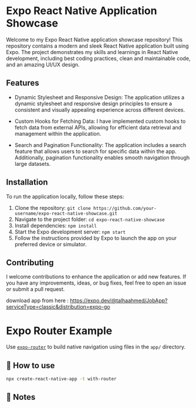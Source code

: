 # Expo React Native Application Showcase

Welcome to my Expo React Native application showcase repository! This repository contains a modern and sleek React Native application built using Expo. The project demonstrates my skills and learnings in React Native development, including best coding practices, clean and maintainable code, and an amazing UI/UX design.

## Features

- Dynamic Stylesheet and Responsive Design: The application utilizes a dynamic stylesheet and responsive design principles to ensure a consistent and visually appealing experience across different devices.

- Custom Hooks for Fetching Data: I have implemented custom hooks to fetch data from external APIs, allowing for efficient data retrieval and management within the application.

- Search and Pagination Functionality: The application includes a search feature that allows users to search for specific data within the app. Additionally, pagination functionality enables smooth navigation through large datasets.


## Installation

To run the application locally, follow these steps:

1. Clone the repository: `git clone https://github.com/your-username/expo-react-native-showcase.git`
2. Navigate to the project folder: `cd expo-react-native-showcase`
3. Install dependencies: `npm install`
4. Start the Expo development server: `npm start`
5. Follow the instructions provided by Expo to launch the app on your preferred device or simulator.

## Contributing

I welcome contributions to enhance the application or add new features. If you have any improvements, ideas, or bug fixes, feel free to open an issue or submit a pull request.



download app from here : https://expo.dev/@talhaahmed/JobApp?serviceType=classic&distribution=expo-go

# Expo Router Example

Use [`expo-router`](https://expo.github.io/router) to build native navigation using files in the `app/` directory.

## 🚀 How to use

```sh
npx create-react-native-app -t with-router
```

## 📝 Notes
